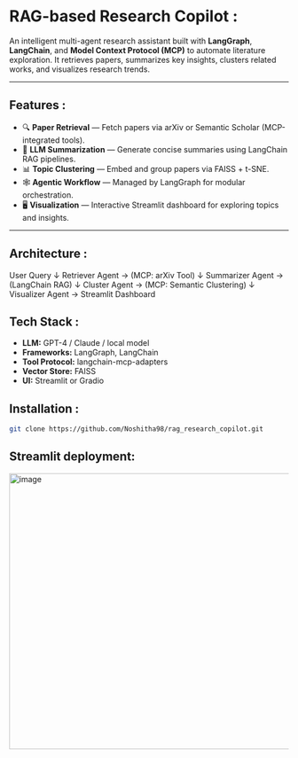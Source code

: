 # RAG-based Research Copilot :

An intelligent multi-agent research assistant built with **LangGraph**, **LangChain**, and **Model Context Protocol (MCP)** to automate literature exploration. It retrieves papers, summarizes key insights, clusters related works, and visualizes research trends.

---

## Features :
- 🔍 **Paper Retrieval** — Fetch papers via arXiv or Semantic Scholar (MCP-integrated tools).  
- 🧠 **LLM Summarization** — Generate concise summaries using LangChain RAG pipelines.  
- 📊 **Topic Clustering** — Embed and group papers via FAISS + t-SNE.  
- 🕸️ **Agentic Workflow** — Managed by LangGraph for modular orchestration.  
- 🖥️ **Visualization** — Interactive Streamlit dashboard for exploring topics and insights.

---

## Architecture :
User Query
↓
Retriever Agent → (MCP: arXiv Tool)
↓
Summarizer Agent → (LangChain RAG)
↓
Cluster Agent → (MCP: Semantic Clustering)
↓
Visualizer Agent → Streamlit Dashboard

## Tech Stack :
- **LLM:** GPT-4 / Claude / local model  
- **Frameworks:** LangGraph, LangChain  
- **Tool Protocol:** langchain-mcp-adapters  
- **Vector Store:** FAISS  
- **UI:** Streamlit or Gradio  

## Installation :
```bash
git clone https://github.com/Noshitha98/rag_research_copilot.git
```
## Streamlit deployment:
<img width="1070" height="498" alt="image" src="https://github.com/user-attachments/assets/2876869d-8b62-43a7-97b5-abf9a31b4dda" />

